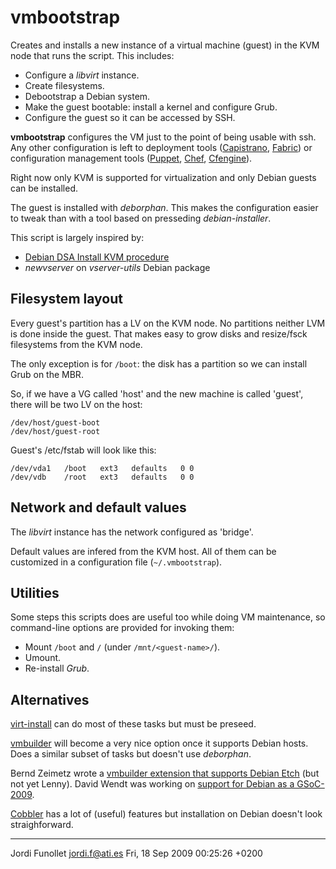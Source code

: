 vmbootstrap                 
===========                 

Creates and installs a new instance of a virtual machine (guest) in the KVM
node that runs the script. This includes:                                  

  - Configure a *libvirt* instance.
  - Create filesystems.          
  - Debootstrap a Debian system. 
  - Make the guest bootable: install a kernel and configure Grub.
  - Configure the guest so it can be accessed by SSH.            

**vmbootstrap** configures the VM just to the point of being usable with ssh. Any
other configuration is left to deployment tools ([Capistrano][capistrano], [Fabric][fabric]) or 
configuration management tools ([Puppet][puppet], [Chef][chef], [Cfengine][cfengine]).                       

Right now only KVM is supported for virtualization and only Debian guests
can be installed.                                                        

The guest is installed with *deborphan*. This makes the configuration easier to
tweak than with a tool based on presseding *debian-installer*.

This script is largely inspired by:

  - [Debian DSA Install KVM procedure][dsa_install]
  - *newvserver* on *vserver-utils* Debian package 


Filesystem layout
-----------------

Every guest's partition has a LV on the KVM node. No partitions neither LVM is
done inside the guest. That makes easy to grow disks and resize/fsck          
filesystems from the KVM node.                                                

The only exception is for `/boot`: the disk has a partition so we can install Grub
on the MBR.                                                                     

So, if we have a VG called 'host' and the new machine is called 'guest', there will
be two LV on the host:                                                             

    /dev/host/guest-boot
    /dev/host/guest-root
                        
Guest's /etc/fstab will look like this:

    /dev/vda1   /boot   ext3   defaults   0 0
    /dev/vdb    /root   ext3   defaults   0 0


Network and default values
--------------------------

The *libvirt* instance has the network configured as 'bridge'.

Default values are infered from the KVM host. All of them can be customized in a
configuration file (`~/.vmbootstrap`).


Utilities
---------

Some steps this scripts does are useful too while doing VM maintenance, so command-line options are provided for invoking them:

  - Mount `/boot` and `/` (under `/mnt/<guest-name>/`).
  - Umount.
  - Re-install *Grub*.


Alternatives
------------

[virt-install][virt-manager] can do most of these tasks but must be preseed.

[vmbuilder][vmbuilder] will become a very nice option once it supports Debian
hosts. Does a similar subset of tasks but doesn't use *deborphan*.

Bernd Zeimetz wrote a [vmbuilder extension that supports Debian Etch][vmbuilder-bzed] 
(but not yet Lenny). David Wendt was working on [support for Debian as a GSoC-2009][vmbuilder-dwnedt].

[Cobbler][cobbler] has a lot of (useful) features but installation on Debian doesn't look straighforward.

--------
Jordi Funollet  <jordi.f@ati.es>
Fri, 18 Sep 2009 00:25:26 +0200


[fabric]: http://fabfile.org/
[capistrano]: http://www.capify.org/
[puppet]: http://reductivelabs.com/products/puppet/
[chef]: http://wiki.opscode.com/display/chef/Home
[cfengine]: http://www.cfengine.org/

[dsa_install]: http://dsa.debian.org/howto/install-kvm/
[virt-manager]: http://virt-manager.et.redhat.com/
[vmbuilder]: https://launchpad.net/vmbuilder
[vmbuilder-bzed]: https://bugs.launchpad.net/ubuntu/+source/vm-builder/+bug/235562
[vmbuilder-dwnedt]: http://wiki.debian.org/VMBuilder
[cobbler]: https://fedorahosted.org/cobbler/
